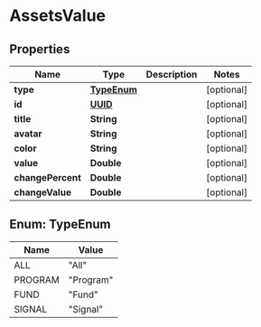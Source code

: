 
# AssetsValue

## Properties
Name | Type | Description | Notes
------------ | ------------- | ------------- | -------------
**type** | [**TypeEnum**](#TypeEnum) |  |  [optional]
**id** | [**UUID**](UUID.md) |  |  [optional]
**title** | **String** |  |  [optional]
**avatar** | **String** |  |  [optional]
**color** | **String** |  |  [optional]
**value** | **Double** |  |  [optional]
**changePercent** | **Double** |  |  [optional]
**changeValue** | **Double** |  |  [optional]


<a name="TypeEnum"></a>
## Enum: TypeEnum
Name | Value
---- | -----
ALL | &quot;All&quot;
PROGRAM | &quot;Program&quot;
FUND | &quot;Fund&quot;
SIGNAL | &quot;Signal&quot;



